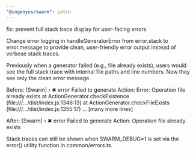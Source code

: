 ```yaml
---
"@ingenyus/swarm": patch
---
```


fix: prevent full stack trace display for user-facing errors

Change error logging in handleGeneratorError from error.stack to error.message
to provide clean, user-friendly error output instead of verbose stack traces.

Previously when a generator failed (e.g., file already exists), users would see
the full stack trace with internal file paths and line numbers. Now they see
only the clean error message.

Before:
[Swarm] › ✖ error Failed to generate Action: Error: Operation file already exists
at ActionGenerator.checkExistence (file:///.../dist/index.js:1346:13)
at ActionGenerator.checkFileExists (file:///.../dist/index.js:1355:17)
... [many more lines]

After:
[Swarm] › ✖ error Failed to generate Action: Operation file already exists

Stack traces can still be shown when SWARM_DEBUG=1 is set via the error()
utility function in common/errors.ts.
